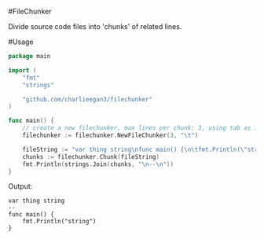 #FileChunker

Divide source code files into 'chunks' of related lines.

#Usage

```go
package main

import (
	"fmt"
	"strings"

	"github.com/charlieegan3/filechunker"
)

func main() {
	// create a new filechunker, max lines per chunk: 3, using tab as indent
	filechunker := filechunker.NewFileChunker(3, "\t")

	fileString := "var thing string\nfunc main() {\n\tfmt.Println(\"string\")\n}"
	chunks := filechunker.Chunk(fileString)
	fmt.Println(strings.Join(chunks, "\n--\n"))
}
```

Output:

```
var thing string
--
func main() {
	fmt.Println("string")
}
```
